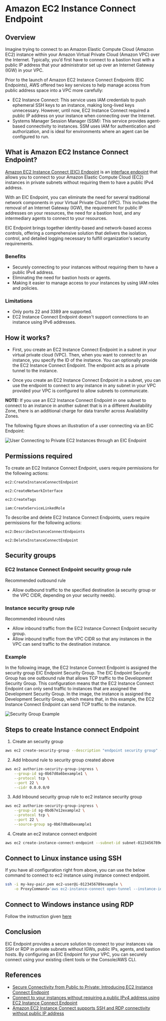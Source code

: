 # Amazon EC2 Instance Connect Endpoint

## Overview

Imagine trying to connect to an Amazon Elastic Compute Cloud (Amazon EC2) instance within your Amazon Virtual Private Cloud (Amazon VPC) over the Internet. Typically, you’d first have to connect to a bastion host with a public IP address that your administrator set up over an Internet Gateway (IGW) in your VPC.

Prior to the launch of Amazon EC2 Instance Connect Endpoints (EIC Endpoints), AWS offered two key services to help manage access from public address space into a VPC more carefully:

- EC2 Instance Connect: This service uses IAM credentials to push ephemeral SSH keys to an instance, making long-lived keys unnecessary. However, until now, EC2 Instance Connect required a public IP address on your instance when connecting over the Internet.
- Systems Manager Session Manager (SSM): This service provides agent-based connectivity to instances. SSM uses IAM for authentication and authorization, and is ideal for environments where an agent can be configured to run.

## What is Amazon EC2 Instance Connect Endpoint?

[Amazon EC2 Instance Connect (EIC) Endpoint](https://docs.aws.amazon.com/AWSEC2/latest/UserGuide/connect-using-eice.html) is an [interface endpoint](https://docs.aws.amazon.com/whitepapers/latest/aws-privatelink/what-are-vpc-endpoints.html#interface-endpoints) that allows you to connect to your Amazon Elastic Compute Cloud (EC2) instances in private subnets without requiring them to have a public IPv4 address. 

With an EIC Endpoint, you can eliminate the need for several traditional network components in your Virtual Private Cloud (VPC). This includes the removal of an Internet Gateway (IGW), the requirement for public IP addresses on your resources, the need for a bastion host, and any intermediary agents to connect to your resources.

EIC Endpoint brings together identity-based and network-based access controls, offering a comprehensive solution that delivers the isolation, control, and detailed logging necessary to fulfill organization's security requirements.


### Benefits 

- Securely connecting to your instances without requiring them to have a public IPv4 address.
- Eliminating the need for bastion hosts or agents.
- Making it easier to manage access to your instances by using IAM roles and policies.


### Limitations

- Only ports 22 and 3389 are supported.
- EC2 Instance Connect Endpoint doesn't support connections to an instance using IPv6 addresses.


## How it works?

- First, you create an EC2 Instance Connect Endpoint in a subnet in your virtual private cloud (VPC). Then, when you want to connect to an instance, you specify the ID of the instance. You can optionally provide the EC2 Instance Connect Endpoint. The endpoint acts as a private tunnel to the instance.

- Once you create an EC2 Instance Connect Endpoint in a subnet, you can use the endpoint to connect to any instance in any subnet in your VPC provided your VPC is configured to allow subnets to communicate.

**NOTE:** If you use an EC2 Instance Connect Endpoint in one subnet to connect to an instance in another subnet that is in a different Availability Zone, there is an additional charge for data transfer across Availability Zones.
 
The following figure shows an illustration of a user connecting via an EIC Endpoint:

![User Connecting to Private EC2 Instances through an EIC Endpoint](image.png)



## Permissions required

To create an EC2 Instance Connect Endpoint, users require permissions for the following actions:

    ec2:CreateInstanceConnectEndpoint

    ec2:CreateNetworkInterface

    ec2:CreateTags

    iam:CreateServiceLinkedRole

To describe and delete EC2 Instance Connect Endpoints, users require permissions for the following actions:

    ec2:DescribeInstanceConnectEndpoints

    ec2:DeleteInstanceConnectEndpoint


## Security groups


### EC2 Instance Connect Endpoint security group rule

Recommended outbound rule

- Allow outbound traffic to the specified destination (a security group or the VPC CIDR, depending on your security needs).

### Instance security group rule

Recommended inbound rules

- Allow inbound traffic from the EC2 Instance Connect Endpoint security group.
- Allow inbound traffic from the VPC CIDR so that any instances in the VPC can send traffic to the destination instance.

### Example

In the following image, the EC2 Instance Connect Endpoint is assigned the security group EIC Endpoint Security Group. The EIC Endpoint Security Group has one outbound rule that allows TCP traffic to the Development Security Group. This configuration means that the EC2 Instance Connect Endpoint can only send traffic to instances that are assigned the Development Security Group. In the image, the instance is assigned the Development Security Group, which means that, in this example, the EC2 Instance Connect Endpoint can send TCP traffic to the instance.


![Security Group Example](image-1.png)

## Steps to create Instance connect Endpoint

1. Create an security group
```bash
aws ec2 create-security-group --description "endpoint security group" --group-name "endpoint-sg" --vpc-id "vpc-1a2b3c4dexample" 
```

2. Add Inbound rule to security group created above

```bash
aws ec2 authorize-security-group-ingress \
    --group-id sg-0b67d0a6bexample1 \
    --protocol tcp \
    --port 22 \
    --cidr 0.0.0.0/0
```

3. Add Inbound security group rule to ec2 instance security group

```bash
aws ec2 authorize-security-group-ingress \
    --group-id sg-0bd67e12example2 \
    --protocol tcp \
    --port 22 \
    --source-group sg-0b67d0a6bexample1
```

4. Create an ec2 instance connect endpoint
```bash
aws ec2 create-instance-connect-endpoint --subnet-id subnet-0123456789example --security-group-ids sg-0b67d0a6bexample1
```

## Connect to Linux instance using SSH

If you have all configuration right from above, you can use the below command to connect to ec2 instance using instance connect endpoint. 

```bash
ssh -i my-key-pair.pem ec2-user@i-0123456789example \
    -o ProxyCommand='aws ec2-instance-connect open-tunnel --instance-id i-0123456789example'
```

## Connect to Windows instance using RDP

Follow the instruction given [here](https://docs.aws.amazon.com/AWSEC2/latest/WindowsGuide/connect-using-eice.html#eic-connect-using-rdp)

## Conclusion

EIC Endpoint provides a secure solution to connect to your instances via SSH or RDP in private subnets without IGWs, public IPs, agents, and bastion hosts. By configuring an EIC Endpoint for your VPC, you can securely connect using your existing client tools or the Console/AWS CLI. 



## References

- [Secure Connectivity from Public to Private: Introducing EC2 Instance Connect Endpoint](https://aws.amazon.com/blogs/compute/secure-connectivity-from-public-to-private-introducing-ec2-instance-connect-endpoint-june-13-2023/)
- [Connect to your instances without requiring a public IPv4 address using EC2 Instance Connect Endpoint](https://docs.aws.amazon.com/AWSEC2/latest/UserGuide/connect-with-ec2-instance-connect-endpoint.html)
- [Amazon EC2 Instance Connect supports SSH and RDP connectivity without public IP address](https://aws.amazon.com/about-aws/whats-new/2023/06/amazon-ec2-instance-connect-ssh-rdp-public-ip-address/)

